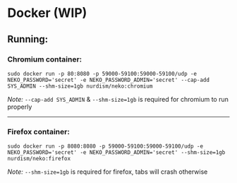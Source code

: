 # Docker (WIP)

## Running:
### Chromium container:
```
sudo docker run -p 80:8080 -p 59000-59100:59000-59100/udp -e NEKO_PASSWORD='secret' -e NEKO_PASSWORD_ADMIN='secret' --cap-add SYS_ADMIN --shm-size=1gb nurdism/neko:chromium
```
*Note:* `--cap-add SYS_ADMIN` & `--shm-size=1gb` is required for chromium to run properly

----
### Firefox container:
```
sudo docker run -p 8080:8080 -p 59000-59100:59000-59100/udp -e NEKO_PASSWORD='secret' -e NEKO_PASSWORD_ADMIN='secret' --shm-size=1gb nurdism/neko:firefox 
```
*Note:* `--shm-size=1gb` is required for firefox, tabs will crash otherwise